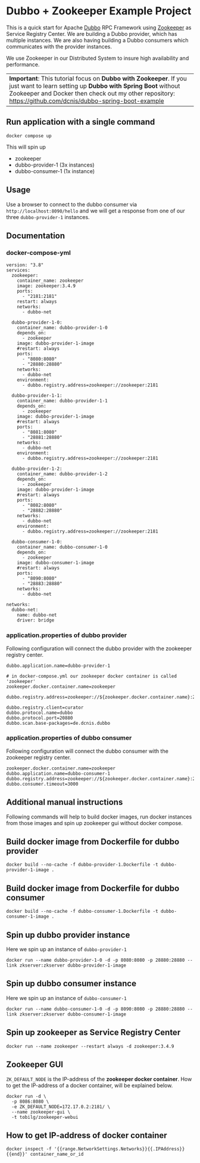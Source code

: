 
# Dubbo + Zookeeper Example Project

This is a quick start for Apache <a href="https://dubbo.apache.org/en/">Dubbo</a> RPC Framework using <a href="https://zookeeper.apache.org/">Zookeeper</a> as Service Registry Center.
We are building a Dubbo provider, which has multiple instances.
We are also having building a Dubbo consumers which communicates with the provider instances.

We use Zookeeper in our Distributed System to insure high availability and performance.

<table>
<tr><td>
<b>Important</b>: This tutorial focus on <b>Dubbo with Zookeeper</b>.
If you just want to learn setting up <b>Dubbo with Spring Boot</b> without Zookeeper and Docker then
check out my other repository: <a href="https://github.com/dcnis/dubbo-spring-boot-example">https://github.com/dcnis/dubbo-spring-boot-example</a>
</td></tr>
</table>


## Run application with a single command
```
docker compose up
```
This will spin up
- zookeeper
- dubbo-provider-1 (3x instances)
- dubbo-consumer-1 (1x instance)

## Usage
Use a browser to connect to the dubbo consumer via ```http://localhost:8090/hello```
and we will get a response from one of our three ```dubbo-provider-1``` instances.

## Documentation

### docker-compose-yml

```
version: "3.8"
services:
  zookeeper:
    container_name: zookeeper
    image: zookeeper:3.4.9
    ports:
      - "2181:2181"
    restart: always
    networks:
      - dubbo-net

  dubbo-provider-1-0:
    container_name: dubbo-provider-1-0
    depends_on:
      - zookeeper
    image: dubbo-provider-1-image
    #restart: always
    ports:
      - "8080:8080"
      - "28880:28880"
    networks:
      - dubbo-net
    environment:
      - dubbo.registry.address=zookeeper://zookeeper:2181

  dubbo-provider-1-1:
    container_name: dubbo-provider-1-1
    depends_on:
      - zookeeper
    image: dubbo-provider-1-image
    #restart: always
    ports:
      - "8081:8080"
      - "28881:28880"
    networks:
      - dubbo-net
    environment:
      - dubbo.registry.address=zookeeper://zookeeper:2181

  dubbo-provider-1-2:
    container_name: dubbo-provider-1-2
    depends_on:
      - zookeeper
    image: dubbo-provider-1-image
    #restart: always
    ports:
      - "8082:8080"
      - "28882:28880"
    networks:
      - dubbo-net
    environment:
      - dubbo.registry.address=zookeeper://zookeeper:2181

  dubbo-consumer-1-0:
    container_name: dubbo-consumer-1-0
    depends_on:
      - zookeeper
    image: dubbo-consumer-1-image
    #restart: always
    ports:
      - "8090:8080"
      - "28883:28880"
    networks:
      - dubbo-net

networks:
  dubbo-net:
    name: dubbo-net
    driver: bridge
```

### application.properties of dubbo provider
Following configuration will connect the dubbo provider with the zookeeper registry center.
```
dubbo.application.name=dubbo-provider-1

# in docker-compose.yml our zookeeper docker container is called 'zookeeper'
zookeeper.docker.container.name=zookeeper

dubbo.registry.address=zookeeper://${zookeeper.docker.container.name}:2181

dubbo.registry.client=curator
dubbo.protocol.name=dubbo
dubbo.protocol.port=20880
dubbo.scan.base-packages=de.dcnis.dubbo
```

### application.properties of dubbo consumer

Following configuration will connect the dubbo consumer with the zookeeper registry center.

```
zookeeper.docker.container.name=zookeeper
dubbo.application.name=dubbo-consumer-1
dubbo.registry.address=zookeeper://${zookeeper.docker.container.name}:2181
dubbo.consumer.timeout=3000
```

## Additional manual instructions

Following commands will help to build docker images, run docker instances from those images and spin up zookeeper gui without docker compose.

## Build docker image from Dockerfile for dubbo provider

```
docker build --no-cache -f dubbo-provider-1.Dockerfile -t dubbo-provider-1-image .
```

## Build docker image from Dockerfile for dubbo consumer

```
docker build --no-cache -f dubbo-consumer-1.Dockerfile -t dubbo-consumer-1-image .
```

## Spin up dubbo provider instance

Here we spin up an instance of ```dubbo-provider-1```
```
docker run --name dubbo-provider-1-0 -d -p 8080:8080 -p 28880:28880 --link zkserver:zkserver dubbo-provider-1-image
```

## Spin up dubbo consumer instance

Here we spin up an instance of ```dubbo-consumer-1```
```
docker run --name dubbo-consumer-1-0 -d -p 8090:8080 -p 28880:28880 --link zkserver:zkserver dubbo-consumer-1-image
```

## Spin up zookeeper as Service Registry Center
```
docker run --name zookeeper --restart always -d zookeeper:3.4.9
```

## Zookeeper GUI

```ZK_DEFAULT_NODE``` is the IP-address of the **zookeeper docker container**.
How to get the IP-address of a docker container, will be explained below.

```
docker run -d \
  -p 8086:8080 \
  -e ZK_DEFAULT_NODE=172.17.0.2:2181/ \
  --name zookeeper-gui \
  -t tobilg/zookeeper-webui
```

## How to get IP-address of docker container

```
docker inspect -f '{{range.NetworkSettings.Networks}}{{.IPAddress}}{{end}}' container_name_or_id
```